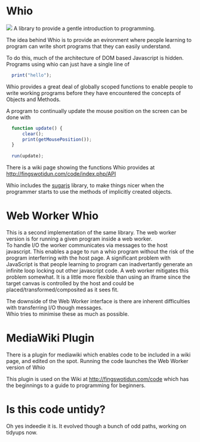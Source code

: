 Whio
====
![](https://raw.github.com/Lerc/whio/master/whio_logo.png)
A library to provide a gentle introduction to programming.

The idea behind Whio is to provide an evironment where people learning to program can write short
programs that they can easily understand.   

To do this, much of the architecture of DOM based Javascript is hidden.  Programs using whio can just have a single line of
```javascript
  print("hello");
```

Whio provides a great deal of globally scoped functions to enable people to write working programs before they have encountered
the concepts of Objects and Methods.

A program to continually update the mouse position on the screen can be done with
```javascript
  function update() {
      clear();
      print(getMousePosition());
  }
  
  run(update);
```

There is a wiki page showing the functions Whio provides at http://fingswotidun.com/code/index.php/API


Whio includes the [sugarjs](http://sugarjs.com/) library, to make things nicer when the programmer starts to use the methods 
of implicitly created objects. 

Web Worker Whio
====
This is a second implementation of the same library.  The web worker version is for running a given program inside a web worker.  
To handle I/O the worker communicates via messages to the host javascript.    This enables a page to run a whio program without 
the risk of the program interferring with the host page.   A significant problem with JavaScript is that people learning to program 
can inadvertantly generate an infinite loop locking out other javascript code.  A web worker mitigates this problem somewhat.
It is a little more flexible than using an iframe since the target canvas is controlled by the host and could be placed/transformed/composited as it sees fit.

The downside of the Web Worker interface is there are inherent difficulties with transferring I/O though messages.  
Whio tries to minimise these as much as possible.

MediaWiki Plugin
====
There is a plugin for mediawiki which enables code to be included in a wiki page, and edited on the spot.  Running the code launches the Web Worker version of Whio

This plugin is used on the Wiki at http://fingswotidun.com/code which has the beginnings to a guide to programming  for beginners.


Is this code untidy?
=====
Oh yes indeedie it is.  It evolved though a bunch of odd paths, working on tidyups now.

